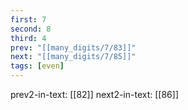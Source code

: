 ```yaml
---
first: 7
second: 8
third: 4
prev: "[[many_digits/7/83]]"
next: "[[many_digits/7/85]]"
tags: [even]
---
```

prev2-in-text: [[82]]
next2-in-text: [[86]]
